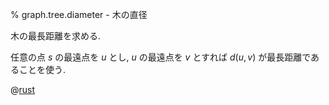 % graph.tree.diameter - 木の直径

木の最長距離を求める.

任意の点 $s$ の最遠点を $u$ とし, $u$ の最遠点を $v$ とすれば $d(u,v)$ が最長距離であることを使う.

@[rust](graph.tree.diameter.rs)
